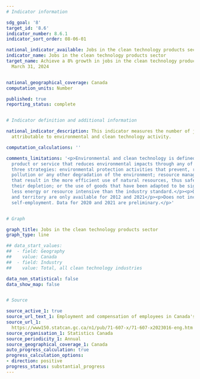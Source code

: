```yaml
---
# Indicator information

sdg_goal: '8'
target_id: '8.6'
indicator_number: 8.6.1
indicator_sort_order: 08-06-01

national_indicator_available: Jobs in the clean technology products sector
indicator_name: Jobs in the clean technology products sector
target_name: Achieve a 8% growth in jobs in the clean technology products sector by
  March 31, 2024


national_geographical_coverage: Canada
computation_units: Number

published: true
reporting_status: complete


# Indicator definition and additional information

national_indicator_description: This indicator measures the number of jobs that are
  attributable to environmental and clean technology activity.

computation_calculations: ''

comments_limitations: '<p>Environmental and clean technology is defined as any process,
  product or service that reduces environmental impacts through any of the following
  three strategies: environmental protection activities that prevent, reduce or eliminate
  pollution or any other degradation of the environment; resource management activities
  that result in the more efficient use of natural resources, thus safeguarding against
  their depletion; or the use of goods that have been adapted to be significantly
  less energy or resource intensive than the industry standard.</p><p>Data by province
  and territory are only available for 2012 and 2021</p><p>Does not include
  self-employment. Data for 2020 and 2021 are preliminary.</p>'


# Graph

graph_title: Jobs in the clean technology products sector
graph_type: line

## data_start_values:
##  - field: Geography
##    value: Canada
##  - field: Industry
##    value: Total, all clean technology industries

data_non_statistical: false
data_show_map: false


# Source

source_active_1: true
source_url_text_1: Employment and compensation of employees in Canada's environmental and clean technology products sector
source_url_1: 
  https://www150.statcan.gc.ca/n1/pub/71-607-x/71-607-x2023016-eng.htm
source_organisation_1: Statistics Canada
source_periodicity_1: Annual
source_geographical_coverage_1: Canada
auto_progress_calculation: true
progress_calculation_options:
- direction: positive
progress_status: substantial_progress
---
```

